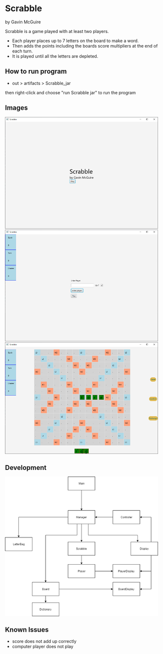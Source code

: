 # Scrabble
by Gavin McGuire

Scrabble is a game played with at least two players.
- Each player places up to 7 letters on the board to make a word. 
- Then adds the points including the boards score multipliers at the end of each turn.
- It is played until all the letters are depleted.

## How to run program

* out > artifacts > Scrabble_jar

then right-click and choose "run Scrabble jar" to run the program

## Images

![](doc/titleScene.PNG)
![](doc/playerScene.PNG)
![](doc/scrabEx1.PNG)

## Development

![](doc/Scrabble.png)


## Known Issues

* score does not add up correctly
* computer player does not play

